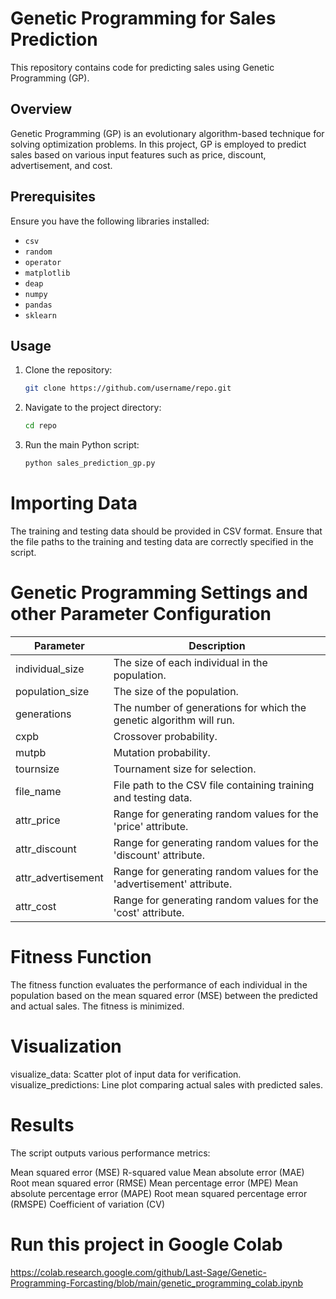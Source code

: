 # Genetic Programming for Sales Prediction

This repository contains code for predicting sales using Genetic Programming (GP). 

## Overview

Genetic Programming (GP) is an evolutionary algorithm-based technique for solving optimization problems. In this project, GP is employed to predict sales based on various input features such as price, discount, advertisement, and cost.

## Prerequisites

Ensure you have the following libraries installed:
- `csv`
- `random`
- `operator`
- `matplotlib`
- `deap`
- `numpy`
- `pandas`
- `sklearn`

## Usage

1. Clone the repository:
   ```bash
   git clone https://github.com/username/repo.git

2. Navigate to the project directory:

    ```bash
    cd repo

3. Run the main Python script:

    ```bash
    python sales_prediction_gp.py

# Importing Data

The training and testing data should be provided in CSV format. Ensure that the file paths to the training and testing data are correctly specified in the script.


# Genetic Programming Settings and other Parameter Configuration

| Parameter               | Description                                                                                      |
|-------------------------|--------------------------------------------------------------------------------------------------|
| individual_size         | The size of each individual in the population.                                                  |
| population_size         | The size of the population.                                                                     |
| generations             | The number of generations for which the genetic algorithm will run.                             |
| cxpb                    | Crossover probability.                                                                          |
| mutpb                   | Mutation probability.                                                                           |
| tournsize               | Tournament size for selection.                                                                   |
| file_name               | File path to the CSV file containing training and testing data.                                  |
| attr_price              | Range for generating random values for the 'price' attribute.                                    |
| attr_discount           | Range for generating random values for the 'discount' attribute.                                 |
| attr_advertisement      | Range for generating random values for the 'advertisement' attribute.                            |
| attr_cost               | Range for generating random values for the 'cost' attribute.                                      |


# Fitness Function

The fitness function evaluates the performance of each individual in the population based on the mean squared error (MSE) between the predicted and actual sales. The fitness is minimized.


# Visualization

visualize_data: Scatter plot of input data for verification.
visualize_predictions: Line plot comparing actual sales with predicted sales.


# Results

The script outputs various performance metrics:

Mean squared error (MSE)
R-squared value
Mean absolute error (MAE)
Root mean squared error (RMSE)
Mean percentage error (MPE)
Mean absolute percentage error (MAPE)
Root mean squared percentage error (RMSPE)
Coefficient of variation (CV)


# Run this project in Google Colab
https://colab.research.google.com/github/Last-Sage/Genetic-Programming-Forcasting/blob/main/genetic_programming_colab.ipynb
